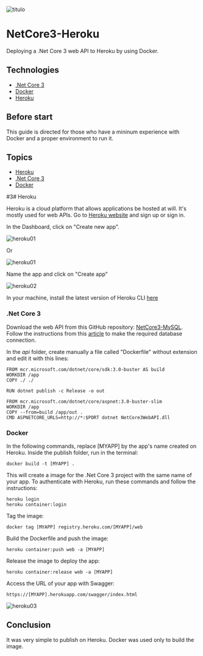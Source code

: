 ![titulo](/docs/titulo.JPG)

# NetCore3-Heroku

Deploying a .Net Core 3 web API to Heroku by using Docker.

## Technologies

- [.Net Core 3](https://docs.microsoft.com/pt-br/dotnet/core/whats-new/dotnet-core-3-0)
- [Docker](https://www.docker.com/get-started)
- [Heroku](https://www.heroku.com/)

## Before start

This guide is directed for those who have a mininum experience with Docker and a proper environment to run it.

## Topics

- [Heroku](#heroku)
- [.Net Core 3](#net-core-3)
- [Docker](#docker)

#3# Heroku

Heroku is a cloud platform that allows applications be hosted at will. It's mostly used for web APIs.
Go to [Heroku website](https://signup.heroku.com/login) and sign up or sign in.

In the Dashboard, click on "Create new app".

![heroku01](/images/uploads/netcore3_heroku_heroku01.JPG)

Or

![heroku01](/images/uploads/netcore3_heroku_heroku01_2.JPG)

Name the app and click on "Create app"

![heroku02](/images/uploads/netcore3_heroku_heroku02.JPG)

In your machine, install the latest version of Heroku CLI [here](https://devcenter.heroku.com/articles/heroku-cli)

### .Net Core 3

Download the web API from this GitHub repository: [NetCore3-MySQL](https://github.com/lucianopereira86/NetCore3-MySQL).  
Follow the instructions from this [article](https://dev.to/lucianopereira86/net-core-web-api-part-2-mysql-3bje) to make the required database connection.

In the _api_ folder, create manually a file called "Dockerfile" without extension and edit it with this lines:

```batch
FROM mcr.microsoft.com/dotnet/core/sdk:3.0-buster AS build
WORKDIR /app
COPY ./ ./

RUN dotnet publish -c Release -o out

FROM mcr.microsoft.com/dotnet/core/aspnet:3.0-buster-slim
WORKDIR /app
COPY --from=build /app/out .
CMD ASPNETCORE_URLS=http://*:$PORT dotnet NetCore3WebAPI.dll
```

### Docker

In the following commands, replace [MYAPP] by the app's name created on Heroku.
Inside the publish folder, run in the terminal:

```batch
docker build -t [MYAPP] .
```

This will create a image for the .Net Core 3 project with the same name of your app.
To authenticate with Heroku, run these commands and follow the instructions:

```batch
heroku login
heroku container:login
```

Tag the image:

```batch
docker tag [MYAPP] registry.heroku.com/[MYAPP]/web
```

Build the Dockerfile and push the image:

```batch
heroku container:push web -a [MYAPP]
```

Release the image to deploy the app:

```batch
heroku container:release web -a [MYAPP]
```

Access the URL of your app with Swagger:

```batch
https://[MYAPP].herokuapp.com/swagger/index.html
```

![heroku03](/images/uploads/netcore3_heroku_heroku03.JPG)

## Conclusion

It was very simple to publish on Heroku. Docker was used only to build the image.
